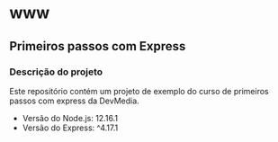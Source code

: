 # www
## Primeiros passos com Express

### Descrição do projeto
Este repositório contém um projeto de exemplo do curso de primeiros passos com express da DevMedia.

* Versão do Node.js: 12.16.1
* Versão do Express: ^4.17.1
